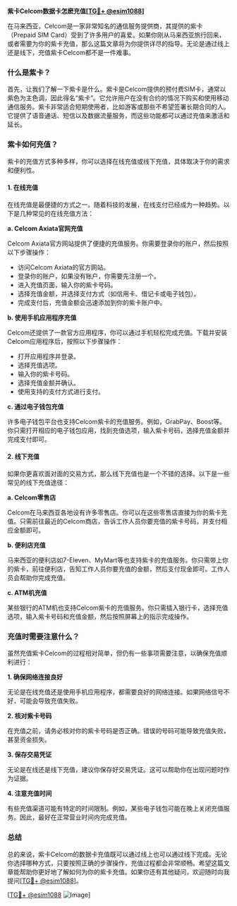 **紫卡Celcom数据卡怎麽充值[[TG💪+ @esim1088](https://t.me/s/esim1088)]**

在马来西亚，Celcom是一家非常知名的通信服务提供商，其提供的紫卡（Prepaid SIM Card）受到了许多用户的喜爱。如果你刚从马来西亚旅行回来，或者需要为你的紫卡充值，那么这篇文章将为你提供详尽的指导。无论是通过线上还是线下，充值紫卡Celcom都不是一件难事。

### 什么是紫卡？

首先，让我们了解一下紫卡是什么。紫卡是Celcom提供的预付费SIM卡，通常以紫色为主色调，因此得名“紫卡”。它允许用户在没有合约的情况下购买和使用移动通信服务。紫卡非常适合短期使用者，比如游客或那些不希望签署长期合同的人。它提供了语音通话、短信以及数据流量服务，而这些功能都可以通过充值来激活和延长。

### 紫卡如何充值？

紫卡的充值方式多种多样，你可以选择在线充值或线下充值，具体取决于你的需求和便利性。

#### 1. 在线充值

在线充值是最便捷的方式之一。随着科技的发展，在线支付已经成为一种趋势。以下是几种常见的在线充值方法：

**a. Celcom Axiata官网充值**

Celcom Axiata官方网站提供了便捷的充值服务。你需要登录你的账户，然后按照以下步骤操作：

- 访问Celcom Axiata的官方网站。
- 登录你的账户，如果没有账户，你需要先注册一个。
- 进入充值页面，输入你的紫卡号码。
- 选择充值金额，并选择支付方式（如信用卡、借记卡或电子钱包）。
- 完成支付后，充值金额会迅速添加到你的紫卡账户中。

**b. 使用手机应用程序充值**

Celcom还提供了一款官方应用程序，你可以通过手机轻松完成充值。下载并安装Celcom应用程序后，按照以下步骤操作：

- 打开应用程序并登录。
- 选择充值选项。
- 输入你的紫卡号码。
- 选择充值金额并确认。
- 使用支持的支付方式进行支付。

**c. 通过电子钱包充值**

许多电子钱包平台也支持Celcom紫卡的充值服务。例如，GrabPay、Boost等。你只需打开相应的电子钱包应用，找到充值选项，输入紫卡号码，选择充值金额并完成支付即可。

#### 2. 线下充值

如果你更喜欢面对面的交易方式，那么线下充值也是一个不错的选择。以下是一些常见的线下充值途径：

**a. Celcom零售店**

Celcom在马来西亚各地设有许多零售店。你可以在这些零售店直接为你的紫卡充值。只需前往最近的Celcom商店，告诉工作人员你要充值的紫卡号码，并支付相应金额即可。

**b. 便利店充值**

马来西亚的便利店如7-Eleven、MyMart等也支持紫卡的充值服务。你只需带上你的紫卡，前往便利店，告知工作人员你要充值的金额，然后支付现金即可。工作人员会帮助你完成充值。

**c. ATM机充值**

某些银行的ATM机也支持Celcom紫卡的充值服务。你只需插入银行卡，选择充值选项，输入紫卡号码和充值金额，然后按照屏幕上的指示完成操作。

### 充值时需要注意什么？

虽然充值紫卡Celcom的过程相对简单，但仍有一些事项需要注意，以确保充值顺利进行：

**1. 确保网络连接良好**

无论是在线充值还是使用手机应用程序，都需要良好的网络连接。如果网络信号不好，可能会导致充值失败。

**2. 核对紫卡号码**

在充值之前，请务必核对你的紫卡号码是否正确。错误的号码可能导致充值失败，甚至资金损失。

**3. 保存交易凭证**

无论是在线还是线下充值，建议你保存好交易凭证。这可以帮助你在出现问题时作为证据。

**4. 注意充值时间**

有些充值渠道可能有特定的时间限制。例如，某些电子钱包可能在晚上关闭充值服务。因此，最好在正常营业时间内完成充值。

### 总结

总的来说，紫卡Celcom的数据卡充值既可以通过线上也可以通过线下完成。无论你选择哪种方式，只要按照正确的步骤操作，充值过程都会非常顺畅。希望这篇文章能帮助你更好地了解如何为你的紫卡充值。如果你还有其他疑问，欢迎随时向我提问[[TG💪+ @esim1088](https://t.me/s/esim1088)]。

[[TG💪+ @esim1088](https://t.me/s/esim1088) ![Image](https://i.postimg.cc/4NQfJmqS/Snipaste-2025-05-13-00-14-12.png)]